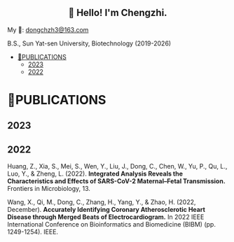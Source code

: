 <h2 align="center">👋 Hello! I'm Chengzhi.</h2>

My 📧: dongchzh3@163.com

B.S., Sun Yat-sen University, Biotechnology (2019-2026)

- [🔬PUBLICATIONS](#--publications)
  * [2023](#2023)
  * [2022](#2022)

# 🔬PUBLICATIONS
## 2023
## 2022
Huang, Z., Xia, S., Mei, S., Wen, Y., Liu, J., Dong, C., Chen, W., Yu, P., Qu, L., Luo, Y., & Zheng, L. (2022). **Integrated Analysis Reveals the Characteristics and Effects of SARS-CoV-2 Maternal–Fetal Transmission.** Frontiers in Microbiology, 13.

Wang, X., Qi, M., Dong, C., Zhang, H., Yang, Y., & Zhao, H. (2022, December). **Accurately Identifying Coronary Atherosclerotic Heart Disease through Merged Beats of Electrocardiogram.** In 2022 IEEE International Conference on Bioinformatics and Biomedicine (BIBM) (pp. 1249-1254). IEEE.
